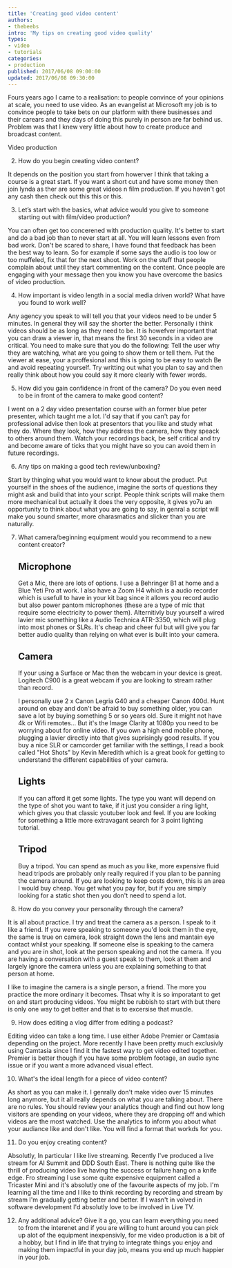```yaml
---
title: 'Creating good video content'
authors:
- thebeebs
intro: 'My tips on creating good video quality'
types:
- video
- tutorials
categories:
- production
published: 2017/06/08 09:00:00
updated: 2017/06/08 09:30:00
---
```


Fours years ago I came to a realisation: to people convince of your opinions at scale, you need to use video. As an evangelist at Microsoft my job is to convince people to take bets on our platform with there businesses and their carears and they days of doing this purely in person are far behind us. Problem was that I knew very little about how to create produce and broadcast content.

Video production

2.	How do you begin creating video content? 

It depends on the position you start from howerver I think that taking a course is a great start. If you want a short cut and have some money then join lynda as ther are some great videos n film production. If you haven't got any cash then check out this this or this.

3.	Let’s start with the basics, what advice would you give to someone starting out with film/video production?

You can often get too concerened with production quality. It's better to start and do a bad job than to never start at all. You will learn lessons even from bad work. Don't be scared to share, I have found that feedback has been the best way to learn. So for example if some says the audio is too low or too muffeled, fix that for the next shoot. Work on the stuff that people complain about until they start commenting on the content. Once people are engaging with your message then you know you have overcome the basics of video production.

4.	How important is video length in a social media driven world? What have you found to work well?

Any agency you speak to will tell you that your videos need to be under 5 minutes. In general they will say the shorter the better. Personally i think videos should be as long as they need to be. It is howefver important that you can draw a viewer in, that means the first 30 seconds in a video are critical. You need to make sure that you do the following: 
Tell the user why they are watching, what are you going to show them or tell them.
Put the viewer at ease, your a proffesional and this is going to be easy to watch
Be  and avoid repeating yourself. Try writting out what you plan to say and then really think about how you could say it more clearly with fewer words.

5.	How did you gain confidence in front of the camera? Do you even need to be in front of the camera to make good content?

I went on a 2 day video presentation course with an former blue peter presenter, which taught me a lot. I'd say that if you can't pay for professional advise then look at presentors that you like and study what they do. Where they look, how they address the camera, how they speack to others around them. Watch your recordings back, be self critical and try and become aware of ticks that you might have so you can avoid them in future recordings.

6.	Any tips on making a good tech review/unboxing?

Start by thinging what you would want to know about the product. Put yourself in the shoes of the audience, imagine the sorts of questions they might ask and build that into your script. People think scripts will make them more mechanical but actually it does the very opposite,   it gives yo7u an opportunity to think about what you are going to say, in genral a script will make you sound smarter, more charasmatics and slicker than you are naturally.

7.	What camera/beginning equipment would you recommend to a new content creator?

    ## Microphone 
    
    Get a Mic, there are lots of options. I use a Behringer B1 at home and a Blue Yeti Pro at work. I also have a Zoom H4 which is a audio recorder which is usefull to have in your kit bag since it allows you record audio but also power pantom microphones (these are a type of mic that require some electricity to power them). Alternitivly buy yourself a wired lavier mic something like a Audio Technica ATR-3350, which will plug into most phones or SLRs. It's cheap and cheer ful but will give you far better audio quality than relying on what ever is built into your camera.

    ## Camera

    If your using a Surface or Mac then the webcam in your device is great. Logitech C900 is a great webcam if you are looking to stream rather than record. 
    
    I personally use 2 x Canon Legria G40 and a cheaper Canon 400d. Hunt around on ebay and don't be afraid to buy something older, you can save a lot by buying something 5 or so years old. Sure it might not have 4k or Wifi remotes... But it's the Image Clarity at 1080p you need to be worrying about for online video. If you own a high end mobile phone, plugging a lavier directly into that gives suprisingly good results. If you buy a nice SLR or camcorder get familiar with the settings, I read a book called "Hot Shots" by Kevin Meredith which is a great book for getting to understand the different capabilities of your camera.

    ## Lights

    If you can afford it get some lights. The type you want will depend on the type of shot you want to take, if it just you consider a ring light, which gives you that classic youtuber look and feel. If you are looking for something a little more extravagant search for 3 point lighting tutorial.

    ## Tripod

    Buy a tripod. You can spend as much as you like, more expensive fluid head tripods are probably only really required if you plan to be panning the camera around. If you are looking to keep costs down, this is an area I would buy cheap. You get what you pay for, but if you are simply looking for a static shot then you don't need to spend a lot. 
   

8.	How do you convey your personality through the camera?

It is all about practice. I try and treat the camera as a person. I speak to it like a friend. If you were speaking to someone you'd look them in the eye, the same is true on camera, look straight down the lens and mantain eye contact whilst your speaking. If someone else is speaking to the camera and you are in shot, look at the person speaking and not the camera. If you are having a conversation with a guest speak to them, look at them and largely ignore the camera unless you are explaining something to that person at home. 

I like to imagine the camera is a single person, a friend. The more you practice the more ordinary it becomes. Thsat why it is so imporatant to get on and start producing videos. You might be rubbish to start with but there is only one way to get better and that is to excersise that muscle.

9.	How does editing a vlog differ from editing a podcast?

Editing video can take a long time. I use either Adobe Premier or Camtasia depending on the project. More recently I have been pretty much exclusivly using Camtasia since I find it the fastest way to get video edited together. Premier is better though if you have some problem footage, an audio sync issue or if you want a more advanced visual effect. 

10.	What's the ideal length for a piece of video content?

As short as you can make it. I genrally don't make video over 15 minutes long anymore, but it all really depends on what you are talking about. There are no rules. You should review your analytics though and find out how long visitors are spending on your videos, where they are dropping off and which videos are the most watched. Use the analytics to inform you about what your audiance like and don't like. You will find a format that workds for you.

11.	Do you enjoy creating content?

Absolutly, In particular I like live streaming. Recently I've produced a live stream for AI Summit and DDD South East. There is nothing quite like the thrill of producing video live having the success or failure hang on a knife edge. Fro streaming I use some quite expensive equipment called a Tricaster Mini and it's absolutly one of the favourite aspects of my job. I'm learning all the time and I like to think recording by recording and stream by stream I'm gradually getting better and better. If I wasn't in volved in software development I'd absolutly love to be involved in Live TV.

12.	Any additional advice?
Give it a go, you can learn everything you need to from the interenet and if you are willing to hunt around you can pick up alot of the equipment inexpensivly, for me video production is a bit of a hobby, but I find in life that trying to integrate things you enjoy and making them impactful in your day job, means you end up much happier in your job.
